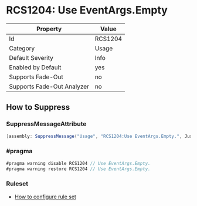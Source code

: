 # RCS1204: Use EventArgs\.Empty

Property | Value
--- | ---
Id|RCS1204
Category|Usage
Default Severity|Info
Enabled by Default|yes
Supports Fade\-Out|no
Supports Fade\-Out Analyzer|no

## How to Suppress

### SuppressMessageAttribute

```csharp
[assembly: SuppressMessage("Usage", "RCS1204:Use EventArgs.Empty.", Justification = "<Pending>")]
```

### \#pragma

```csharp
#pragma warning disable RCS1204 // Use EventArgs.Empty.
#pragma warning restore RCS1204 // Use EventArgs.Empty.
```

### Ruleset

* [How to configure rule set](../HowToConfigureAnalyzers.md)
